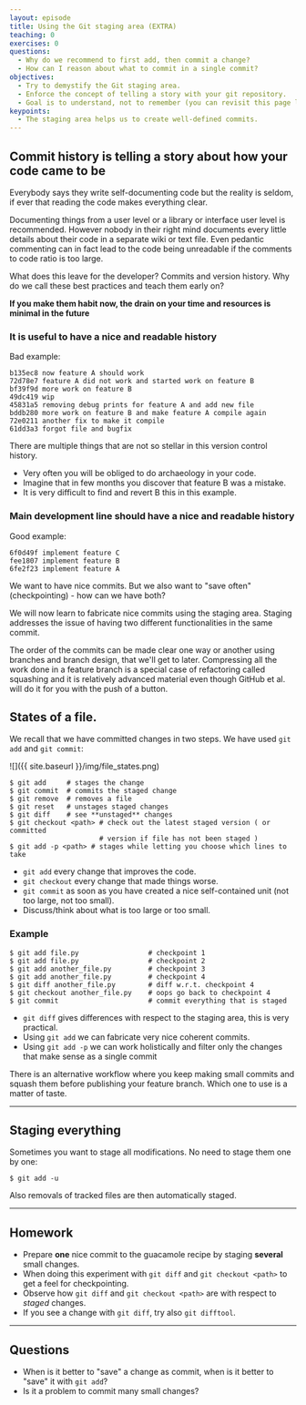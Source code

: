 ```yaml
---
layout: episode
title: Using the Git staging area (EXTRA)
teaching: 0
exercises: 0
questions:
  - Why do we recommend to first add, then commit a change?
  - How can I reason about what to commit in a single commit?
objectives:
  - Try to demystify the Git staging area.
  - Enforce the concept of telling a story with your git repository.
  - Goal is to understand, not to remember (you can revisit this page later).
keypoints:
  - The staging area helps us to create well-defined commits.
---
```


## Commit history is telling a story about how your code came to be

Everybody says they write self-documenting code but the reality is seldom, if
ever that reading the code makes everything clear.

Documenting things from a user level or a library or interface user level is
recommended. However nobody in their right mind documents every little details
about their code in a separate wiki or text file. Even pedantic commenting can
in fact lead to the code being unreadable if the comments to code ratio is too
large.

What does this leave for the developer? Commits and version history. Why do we
call these best practices and teach them early on?

**If you make them habit now, the drain on your time and resources is minimal
in the future**

### It is useful to have a nice and readable history

Bad example:

```shell
b135ec8 now feature A should work
72d78e7 feature A did not work and started work on feature B
bf39f9d more work on feature B
49dc419 wip
45831a5 removing debug prints for feature A and add new file
bddb280 more work on feature B and make feature A compile again
72e0211 another fix to make it compile
61dd3a3 forgot file and bugfix
```

There are multiple things that are not so stellar in this version control
history.


- Very often you will be obliged to do archaeology in your code.
- Imagine that in few months you discover that feature B was a mistake.
- It is very difficult to find and revert B this in this example.


### Main development line should have a nice and readable history

Good example:

```shell
6f0d49f implement feature C
fee1807 implement feature B
6fe2f23 implement feature A
```

We want to have nice commits.  But we also want to "save often"
(checkpointing) - how can we have both?

We will now learn to fabricate nice commits using the staging area. Staging
addresses the issue of having two different functionalities in the same
commit.

The order of the commits can be made clear one way or another using branches
and branch design, that we'll get to later. Compressing all the work done in a
feature branch is a special case of refactoring called squashing and it is
relatively advanced material even though GitHub et al. will do it for you with
the push of a button.



## States of a file.

We recall that we have committed changes in two steps.
We have used `git add` and `git commit`:

![]({{ site.baseurl }}/img/file_states.png)

```shell
$ git add     # stages the change
$ git commit  # commits the staged change
$ git remove  # removes a file
$ git reset   # unstages staged changes
$ git diff    # see **unstaged** changes
$ git checkout <path> # check out the latest staged version ( or committed
                      # version if file has not been staged )
$ git add -p <path> # stages while letting you choose which lines to take
```


- `git add` every change that improves the code.
- `git checkout` every change that made things worse.
- `git commit` as soon as you have created a nice self-contained unit (not too large, not too small).
- Discuss/think about what is too large or too small.

### Example

```shell
$ git add file.py                 # checkpoint 1
$ git add file.py                 # checkpoint 2
$ git add another_file.py         # checkpoint 3
$ git add another_file.py         # checkpoint 4
$ git diff another_file.py        # diff w.r.t. checkpoint 4
$ git checkout another_file.py    # oops go back to checkpoint 4
$ git commit                      # commit everything that is staged
```

- `git diff` gives differences with respect to the staging area, this is very practical.
- Using `git add` we can fabricate very nice coherent commits.
- Using `git add -p` we can work holistically and filter only the changes that
  make sense as a single commit

There is an alternative workflow where you keep making small commits and
squash them before publishing your feature branch. Which one to use is a
matter of taste.

---

## Staging everything

Sometimes you want to stage all modifications.
No need to stage them one by one:

```shell
$ git add -u
```

Also removals of tracked files are then automatically staged.

---

## Homework

- Prepare **one** nice commit to the guacamole recipe by staging **several** small changes.
- When doing this experiment with `git diff` and `git checkout <path>` to get a feel for checkpointing.
- Observe how `git diff` and `git checkout <path>` are with respect to *staged* changes.
- If you see a change with `git diff`, try also `git difftool`.

---

## Questions

- When is it better to "save" a change as commit, when is it better to "save" it with `git add`?
- Is it a problem to commit many small changes?
